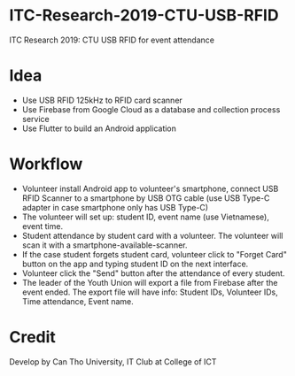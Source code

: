 # ITC-Research-2019-CTU-USB-RFID
ITC Research 2019: CTU USB RFID for event attendance
# Idea
- Use USB RFID 125kHz to RFID card scanner
- Use Firebase from Google Cloud as a database and collection process service 
- Use Flutter to build an Android application
# Workflow
- Volunteer install Android app to volunteer's smartphone, connect USB RFID Scanner to a smartphone by USB OTG cable (use USB Type-C adapter in case smartphone only has USB Type-C)
- The volunteer will set up: student ID, event name (use Vietnamese), event time.
- Student attendance by student card with a volunteer. The volunteer will scan it with a smartphone-available-scanner.
- If the case student forgets student card, volunteer click to "Forget Card" button on the app and typing student ID on the next interface.
- Volunteer click the "Send" button after the attendance of every student.
- The leader of the Youth Union will export a file from Firebase after the event ended. The export file will have info: Student IDs, Volunteer IDs, Time attendance, Event name.
# Credit
Develop by Can Tho University, IT Club at College of ICT
